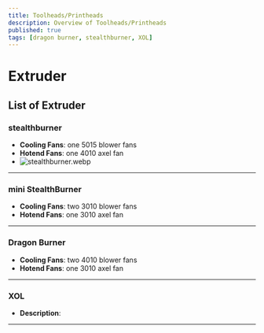 ```yaml
---
title: Toolheads/Printheads
description: Overview of Toolheads/Printheads
published: true
tags: [dragon burner, stealthburner, XOL]
---
```

# Extruder

## List of Extruder

### **stealthburner**
- **Cooling Fans**: one 5015 blower fans
- **Hotend Fans**: one 4010 axel fan
- ![stealthburner.webp](/stealthburner.webp)

---

### **mini StealthBurner**
- **Cooling Fans**: two 3010 blower fans
- **Hotend Fans**: one 3010 axel fan
---

### **Dragon Burner**
- **Cooling Fans**: two 4010 blower fans
- **Hotend Fans**: one 3010 axel fan

---
### **XOL**
- **Description**: 

---